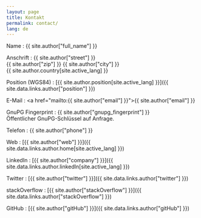 ```yaml
---
layout: page
title: Kontakt
permalink: contact/
lang: de
---
```


Name
: {{ site.author["full_name"] }}

Anschrift
: {{ site.author["street"] }}<br/>
{{ site.author["zip"] }} {{ site.author["city"] }}<br/>
{{ site.author.country[site.active_lang] }}

Position (WGS84)
: [{{ site.author.position[site.active_lang] }}]({{ site.data.links.author["position"] }})

E-Mail
: <a href="mailto:{{ site.author["email"] }}">{{ site.author["email"] }}</a>

GnuPG Fingerprint
: <span class="stress">{{ site.author["gnupg_fingerprint"] }}</span><br/>
Öffentlicher GnuPG-Schlüssel auf Anfrage.

Telefon
: {{ site.author["phone"] }}

Web
: [{{ site.author["web"] }}]({{ site.data.links.author.home[site.active_lang] }})

LinkedIn
: [{{ site.author["company"] }}]({{ site.data.links.author.linkedIn[site.active_lang] }})

Twitter
: [{{ site.author["twitter"] }}]({{ site.data.links.author["twitter"] }})

stackOverflow
: [{{ site.author["stackOverflow"] }}]({{ site.data.links.author["stackOverflow"] }})

GitHub
: [{{ site.author["gitHub"] }}]({{ site.data.links.author["gitHub"] }})
